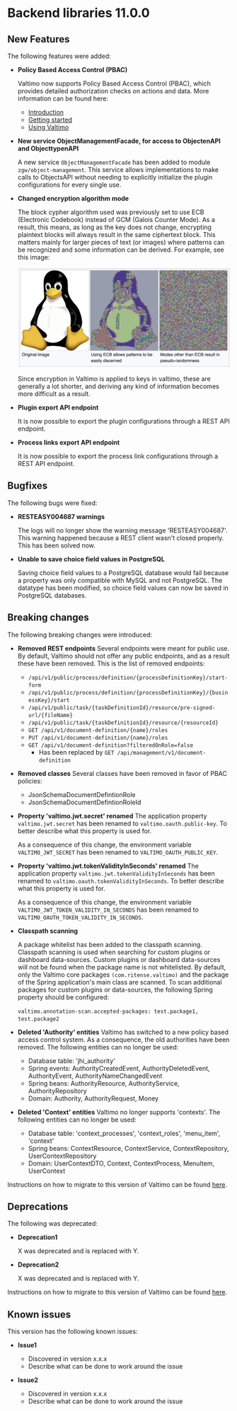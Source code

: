 # Backend libraries 11.0.0

## New Features

The following features were added:

* **Policy Based Access Control (PBAC)**

  Valtimo now supports Policy Based Access Control (PBAC), which provides detailed authorization checks on actions and data.
  More information can be found here:
  * [Introduction](/introduction/modules/modules.md#authorization)
  * [Getting started](/getting-started/modules/core/authorization.md)
  * [Using Valtimo](/using-valtimo/access-control/access-control.md)

* **New service ObjectManagementFacade, for access to ObjectenAPI and ObjecttypenAPI**

  A new service `ObjectManagementFacade` has been added to module `zgw/object-management`. 
  This service allows implementations to make calls to ObjectsAPI without needing to explicitly initialize the plugin
  configurations for every single use.

* **Changed encryption algorithm mode**

  The block cypher algorithm used was previously set to use ECB (Electronic Codebook) instead of GCM (Galois Counter Mode). As a result, this means, as long as the key
  does not change, encrypting plaintext blocks will always result in the same ciphertext block. This matters mainly for
  larger pieces of text (or images) where patterns can be recognized and some information can be derived. For example,
  see this image:

  ![encryption modes](img/encryption-modes.png)

  Since encryption in Valtimo is applied to keys in valtimo, these are generally a lot shorter, and deriving any kind of
  information becomes more difficult as a result.

* **Plugin export API endpoint**

  It is now possible to export the plugin configurations through a REST API endpoint.
  
* **Process links export API endpoint**

  It is now possible to export the process link configurations through a REST API endpoint.

## Bugfixes

The following bugs were fixed:

* **RESTEASY004687 warnings**

  The logs will no longer show the warning message 'RESTEASY004687'. This warning happened because a REST client wasn't
  closed properly. This has been solved now.

* **Unable to save choice field values in PostgreSQL**

  Saving choice field values to a PostgreSQL database would fail because a property was only compatible with MySQL and not PostgreSQL. The datatype has been modified, so choice field values can now be saved in PostgreSQL databases.   

## Breaking changes

The following breaking changes were introduced:

* **Removed REST endpoints**
  Several endpoints were meant for public use. By default, Valtimo should not offer any public endpoints,
  and as a result these have been removed. This is the list of removed endpoints:
  * `/api/v1/public/process/definition/{processDefinitionKey}/start-form`
  * `/api/v1/public/process/definition/{processDefinitionKey}/{businessKey}/start`
  * `/api/v1/public/task/{taskDefinitionId}/resource/pre-signed-url/{fileName}`
  * `/api/v1/public/task/{taskDefinitionId}/resource/{resourceId}`
  * `GET /api/v1/document-definition/{name}/roles`
  * `PUT /api/v1/document-definition/{name}/roles`
  * `GET /api/v1/document-definition?filteredOnRole=false`
    * Has been replaced by `GET /api/management/v1/document-definition`

* **Removed classes**
  Several classes have been removed in favor of PBAC policies:
  * JsonSchemaDocumentDefintionRole
  * JsonSchemaDocumentDefintionRoleId

* **Property 'valtimo.jwt.secret' renamed**
  The application property `valtimo.jwt.secret` has been renamed to `valtimo.oauth.public-key`. To better describe what
  this property is used for.

  As a consequence of this change, the environment variable `VALTIMO_JWT_SECRET` has been renamed
  to `VALTIMO_OAUTH_PUBLIC_KEY`.

* **Property 'valtimo.jwt.tokenValidityInSeconds' renamed**
  The application property `valtimo.jwt.tokenValidityInSeconds` has been renamed
  to `valtimo.oauth.tokenValidityInSeconds`. To better describe what this property is used for.

  As a consequence of this change, the environment variable `VALTIMO_JWT_TOKEN_VALIDITY_IN_SECONDS` has been renamed
  to `VALTIMO_OAUTH_TOKEN_VALIDITY_IN_SECONDS`.

* **Classpath scanning**

  A package whitelist has been added to the classpath scanning. Classpath scanning is used when searching for custom plugins or dashboard data-sources.
  Custom plugins or dashboard data-sources will not be found when the package name is not whitelisted. 
  By default, only the Valtimo core packages `(com.ritense.valtimo)` and the package of the Spring application's main class are scanned.
  To scan additional packages for custom plugins or data-sources, the following Spring property should be configured:
  
  `valtimo.annotation-scan.accepted-packages: test.package1, test.package2`

* **Deleted 'Authority' entities**
  Valtimo has switched to a new policy based access control system. As a consequence, the old authorities have been
  removed. The following entities can no longer be used:
  - Database table: 'jhi_authority'
  - Spring events: AuthorityCreatedEvent, AuthorityDeletedEvent, AuthorityEvent, AuthorityNameChangedEvent
  - Spring beans: AuthorityResource, AuthorityService, AuthorityRepository
  - Domain: Authority, AuthorityRequest, Money

* **Deleted 'Context' entities**
  Valtimo no longer supports 'contexts'. The following entities can no longer be used:
  - Database table: 'context_processes', 'context_roles', 'menu_item', 'context'
  - Spring beans: ContextResource, ContextService, ContextRepository, UserContextRepository
  - Domain: UserContextDTO, Context, ContextProcess, MenuItem, UserContext

Instructions on how to migrate to this version of Valtimo can be found [here](migration.md).

## Deprecations

The following was deprecated:

* **Deprecation1**

  X was deprecated and is replaced with Y.

* **Deprecation2**

  X was deprecated and is replaced with Y.

Instructions on how to migrate to this version of Valtimo can be found [here](migration.md).

## Known issues

This version has the following known issues:

* **Issue1**
  * Discovered in version x.x.x
  * Describe what can be done to work around the issue

* **Issue2**
  * Discovered in version x.x.x
  * Describe what can be done to work around the issue
